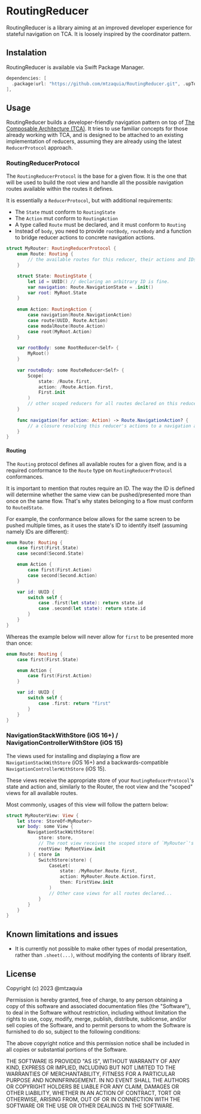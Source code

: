 # RoutingReducer

RoutingReducer is a library aiming at an improved developer experience for stateful navigation on TCA. It is loosely inspired by the coordinator pattern.

## Instalation

RoutingReducer is available via Swift Package Manager.

```swift
dependencies: [
  .package(url: "https://github.com/mtzaquia/RoutingReducer.git", .upToNextMajor(from: "0.0.10")),
],
```

## Usage

RoutingReducer builds a developer-friendly navigation pattern on top of [The Composable Architecture (TCA)](https://github.com/pointfreeco/swift-composable-architecture). It tries to use familiar concepts for those already working with TCA, and is designed to be attached to an existing implementation of reducers, assuming they are already using the latest `ReducerProtocol` approach. 

### RoutingReducerProtocol

The `RoutingReducerProtocol` is the base for a given flow. It is the one that will be used to build the root view and handle all the possible navigation routes available within the routes it defines.

It is essentially a `ReducerProtocol`, but with additional requirements:
- The `State` must conform to `RoutingState`
- The `Action` mut conform to `RoutingAction`
- A type called `Route` must be declared, and it must conform to `Routing`
- Instead of `body`, you need to provide `rootBody`, `routeBody` and a function to bridge reducer actions to concrete navigation actions.

```swift
struct MyRouter: RoutingReducerProtocol {
    enum Route: Routing {
        // the available routes for this reducer, their actions and IDs. 
    }

    struct State: RoutingState {
        let id = UUID() // declaring an arbitrary ID is fine.
        var navigation: Route.NavigationState = .init()
        var root: MyRoot.State
    }
    
    enum Action: RoutingAction {
        case navigation(Route.NavigationAction)
        case route(UUID, Route.Action)
        case modalRoute(Route.Action)
        case root(MyRoot.Action)
    }

    var rootBody: some RootReducer<Self> {
        MyRoot()
    }
    
    var routeBody: some RouteReducer<Self> {
        Scope(
            state: /Route.first,
            action: /Route.Action.first,
            First.init
        )
        // other scoped reducers for all routes declared on this reducer... 
    }
    
    func navigation(for action: Action) -> Route.NavigationAction? {
        // a closure resolving this reducer's actions to a navigation action.
    }
}
```

#### Routing

The `Routing` protocol defines all available routes for a given flow, and is a required conformance to the `Route` type on `RoutingReducerProtocol` conformances.

It is important to mention that routes require an ID. The way the ID is defined will determine whether the same view can be pushed/presented more than once on the same flow. That's why states belonging to a flow must conform to `RoutedState`.

For example, the conformance below allows for the same screen to be pushed multiple times, as it uses the state's ID to identify itself (assuming namely IDs are different):

```swift
enum Route: Routing {
    case first(First.State)
    case second(Second.State)

    enum Action {
        case first(First.Action)
        case second(Second.Action)
    }

    var id: UUID {
        switch self {
            case .first(let state): return state.id
            case .second(let state): return state.id
        }
    }
}
``` 

Whereas the example below will never allow for `first` to be presented more than once:

```swift
enum Route: Routing {
    case first(First.State)

    enum Action {
        case first(First.Action)
    }

    var id: UUID {
        switch self {
            case .first: return "first"
        }
    }
}
```

### NavigationStackWithStore (iOS 16+) / NavigationControllerWithStore (iOS 15)

The views used for installing and displaying a flow are `NavigationStackWithStore` (iOS 16+) and a backwards-compatible `NavigationControllerWithStore` (iOS 15).

These views receive the appropriate store of your `RoutingReducerProtocol`'s state and action and, similarly to the Router, the root view and the "scoped" views for all available routes.

Most commonly, usages of this view will follow the pattern below:

```swift
struct MyRouterView: View {
    let store: StoreOf<MyRouter>
    var body: some View {
        NavigationStackWithStore(
            store: store,
            // The root view receives the scoped store of `MyRouter`'s root state and root action 
            rootView: MyRootView.init 
        ) { store in
            SwitchStore(store) {
                CaseLet(
                    state: /MyRouter.Route.first,
                    action: MyRouter.Route.Action.first,
                    then: FirstView.init
                )
                // Other case views for all routes declared...
            }
        }
    }
}
```

## Known limitations and issues

- It is currently not possible to make other types of modal presentation, rather than `.sheet(...)`, without modifying the contents of library itself.

## License

Copyright (c) 2023 @mtzaquia

Permission is hereby granted, free of charge, to any person obtaining a copy
of this software and associated documentation files (the "Software"), to deal
in the Software without restriction, including without limitation the rights
to use, copy, modify, merge, publish, distribute, sublicense, and/or sell
copies of the Software, and to permit persons to whom the Software is
furnished to do so, subject to the following conditions:

The above copyright notice and this permission notice shall be included in all
copies or substantial portions of the Software.

THE SOFTWARE IS PROVIDED "AS IS", WITHOUT WARRANTY OF ANY KIND, EXPRESS OR
IMPLIED, INCLUDING BUT NOT LIMITED TO THE WARRANTIES OF MERCHANTABILITY,
FITNESS FOR A PARTICULAR PURPOSE AND NONINFRINGEMENT. IN NO EVENT SHALL THE
AUTHORS OR COPYRIGHT HOLDERS BE LIABLE FOR ANY CLAIM, DAMAGES OR OTHER
LIABILITY, WHETHER IN AN ACTION OF CONTRACT, TORT OR OTHERWISE, ARISING FROM,
OUT OF OR IN CONNECTION WITH THE SOFTWARE OR THE USE OR OTHER DEALINGS IN THE
SOFTWARE.
